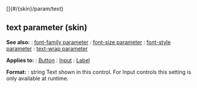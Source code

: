 []{#/{skin}/param/text}
  ## text parameter (skin)
  **See also:**
  :   [font-family parameter](ref/%7Bskin%7D/param/font-family)
  :   [font-size parameter](ref/%7Bskin%7D/param/font-size)
  :   [font-style parameter](ref/%7Bskin%7D/param/font-style)
  :   [text-wrap parameter](ref/%7Bskin%7D/param/text-wrap)
  <!-- -->
  **Applies to:**
  :   [Button](ref/%7Bskin%7D/control/button)
  :   [Input](ref/%7Bskin%7D/control/input)
  :   [Label](ref/%7Bskin%7D/control/label)
  <!-- -->
  **Format:**
  :   string
  Text shown in this control. For Input controls this setting is only
  available at runtime.